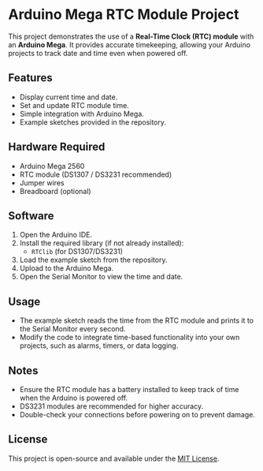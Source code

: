 # Arduino Mega RTC Module Project

This project demonstrates the use of a **Real-Time Clock (RTC) module** with an **Arduino Mega**. It provides accurate timekeeping, allowing your Arduino projects to track date and time even when powered off.

## Features

- Display current time and date.
- Set and update RTC module time.
- Simple integration with Arduino Mega.
- Example sketches provided in the repository.

## Hardware Required

- Arduino Mega 2560
- RTC module (DS1307 / DS3231 recommended)
- Jumper wires
- Breadboard (optional)

## Software

1. Open the Arduino IDE.
2. Install the required library (if not already installed):
   - `RTClib` (for DS1307/DS3231)
3. Load the example sketch from the repository.
4. Upload to the Arduino Mega.
5. Open the Serial Monitor to view the time and date.

## Usage

- The example sketch reads the time from the RTC module and prints it to the Serial Monitor every second.
- Modify the code to integrate time-based functionality into your own projects, such as alarms, timers, or data logging.

## Notes

- Ensure the RTC module has a battery installed to keep track of time when the Arduino is powered off.
- DS3231 modules are recommended for higher accuracy.
- Double-check your connections before powering on to prevent damage.

## License

This project is open-source and available under the [MIT License](LICENSE).

